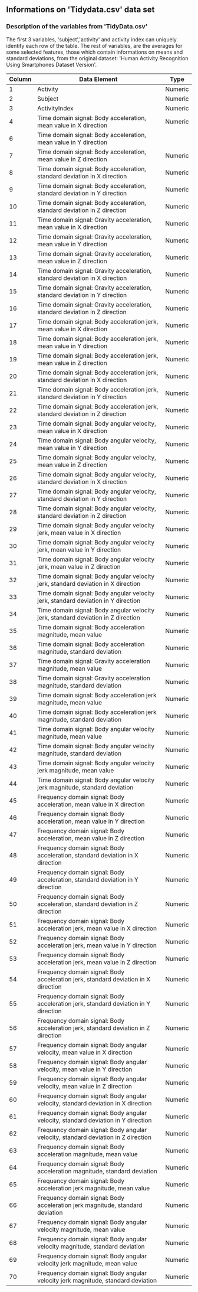 ## Informations on 'Tidydata.csv' data set  
 
### Description of the variables from 'TidyData.csv'
 
The first 3 variables, 'subject','activity' and activity index
can uniquely identify each row of the table. 
The rest of variables, are the averages for some selected features,
those which contain informations on means and standard deviations,
from the original dataset:
'Human Activity Recognition Using Smartphones Dataset Version'.



Column | Data Element | Type
---------|-------------|---------------------------
1 | Activity | Numeric
2 | Subject | Numeric
3 | ActivityIndex | Numeric
4 | Time domain signal: Body acceleration,  mean value in X direction | Numeric
6 | Time domain signal: Body acceleration,  mean value in Y direction |
7 | Time domain signal: Body acceleration,  mean value in Z direction | Numeric
8 | Time domain signal: Body acceleration,  standard deviation in X direction | Numeric
9 | Time domain signal: Body acceleration,  standard deviation in Y direction | Numeric
10 | Time domain signal: Body acceleration,  standard deviation in Z direction | Numeric
11 | Time domain signal: Gravity acceleration,  mean value in X direction | Numeric
12 | Time domain signal: Gravity acceleration,  mean value in Y direction | Numeric
13 | Time domain signal: Gravity acceleration,  mean value in Z direction | Numeric
14 | Time domain signal: Gravity acceleration,  standard deviation in X direction | Numeric
15 | Time domain signal: Gravity acceleration,  standard deviation in Y direction | Numeric
16 | Time domain signal: Gravity acceleration,  standard deviation in Z direction | Numeric
17 | Time domain signal: Body acceleration jerk,  mean value in X direction | Numeric
18 | Time domain signal: Body acceleration jerk,  mean value in Y direction | Numeric
19 | Time domain signal: Body acceleration jerk,  mean value in Z direction | Numeric
20 | Time domain signal: Body acceleration jerk,  standard deviation in X direction | Numeric
21 | Time domain signal: Body acceleration jerk,  standard deviation in Y direction | Numeric
22 | Time domain signal: Body acceleration jerk,  standard deviation in Z direction | Numeric
23 | Time domain signal: Body angular velocity,  mean value in X direction | Numeric
24 | Time domain signal: Body angular velocity,  mean value in Y direction | Numeric
25 | Time domain signal: Body angular velocity,  mean value in Z direction | Numeric
26 | Time domain signal: Body angular velocity,  standard deviation in X direction | Numeric
27 | Time domain signal: Body angular velocity,  standard deviation in Y direction | Numeric
28 | Time domain signal: Body angular velocity,  standard deviation in Z direction | Numeric
29 | Time domain signal: Body angular velocity jerk,  mean value in X direction | Numeric
30 | Time domain signal: Body angular velocity jerk,  mean value in Y direction | Numeric
31 | Time domain signal: Body angular velocity jerk,  mean value in Z direction | Numeric
32 | Time domain signal: Body angular velocity jerk,  standard deviation in X direction | Numeric
33 | Time domain signal: Body angular velocity jerk,  standard deviation in Y direction | Numeric
34 | Time domain signal: Body angular velocity jerk,  standard deviation in Z direction | Numeric
35 | Time domain signal: Body acceleration magnitude,  mean value | Numeric
36 | Time domain signal: Body acceleration magnitude,  standard deviation | Numeric
37 | Time domain signal: Gravity acceleration magnitude,  mean value | Numeric 
38 | Time domain signal: Gravity acceleration magnitude,  standard deviation | Numeric
39 | Time domain signal: Body acceleration jerk magnitude,  mean value | Numeric
40 | Time domain signal: Body acceleration jerk magnitude,  standard deviation | Numeric
41 | Time domain signal: Body angular velocity magnitude,  mean value | Numeric
42 | Time domain signal: Body angular velocity magnitude,  standard deviation | Numeric
43 | Time domain signal: Body angular velocity jerk magnitude,  mean value | Numeric
44 | Time domain signal: Body angular velocity jerk magnitude,  standard deviation | Numeric
45 | Frequency domain signal: Body acceleration,  mean value in X direction | Numeric
46 | Frequency domain signal: Body acceleration,  mean value in Y direction | Numeric
47 | Frequency domain signal: Body acceleration,  mean value in Z direction | Numeric
48 | Frequency domain signal: Body acceleration,  standard deviation in X direction | Numeric
49 | Frequency domain signal: Body acceleration,  standard deviation in Y direction | Numeric
50 | Frequency domain signal: Body acceleration,  standard deviation in Z direction | Numeric
51 | Frequency domain signal: Body acceleration jerk,  mean value in X direction | Numeric
52 | Frequency domain signal: Body acceleration jerk,  mean value in Y direction | Numeric
53 | Frequency domain signal: Body acceleration jerk,  mean value in Z direction | Numeric
54 | Frequency domain signal: Body acceleration jerk,  standard deviation in X direction | Numeric
55 | Frequency domain signal: Body acceleration jerk,  standard deviation in Y direction | Numeric
56 | Frequency domain signal: Body acceleration jerk,  standard deviation in Z direction | Numeric
57 | Frequency domain signal: Body angular velocity,  mean value in X direction | Numeric
58 | Frequency domain signal: Body angular velocity,  mean value in Y direction | Numeric
59 | Frequency domain signal: Body angular velocity,  mean value in Z direction | Numeric
60 | Frequency domain signal: Body angular velocity,  standard deviation in X direction | Numeric
61 | Frequency domain signal: Body angular velocity,  standard deviation in Y direction | Numeric
62 | Frequency domain signal: Body angular velocity,  standard deviation in Z direction | Numeric
63 | Frequency domain signal: Body acceleration magnitude,  mean value | Numeric
64 | Frequency domain signal: Body acceleration magnitude,  standard deviation | Numeric
65 | Frequency domain signal: Body acceleration jerk magnitude,  mean value | Numeric
66 | Frequency domain signal: Body acceleration jerk magnitude,  standard deviation | Numeric
67 | Frequency domain signal: Body angular velocity magnitude,  mean value | Numeric
68 | Frequency domain signal: Body angular velocity magnitude,  standard deviation | Numeric
69 | Frequency domain signal: Body angular velocity jerk magnitude,  mean value | Numeric
70 | Frequency domain signal: Body angular velocity jerk magnitude,  standard deviation | Numeric

